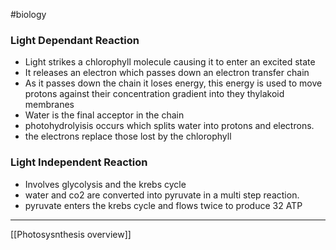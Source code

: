 #biology

### Light Dependant Reaction
- Light strikes a chlorophyll molecule causing it to enter an excited state
- It releases an electron which passes down an electron transfer chain
- As it passes down the chain it loses energy, this energy is used to move protons against their concentration gradient into they thylakoid membranes
- Water is the final acceptor in the chain
- photohydrolyisis occurs which splits water into protons and electrons.
- the electrons replace those lost by the chlorophyll

### Light Independent Reaction
- Involves glycolysis and the krebs cycle
- water and co2 are converted into pyruvate in a multi step reaction.
- pyruvate enters the krebs cycle and flows twice to produce 32 ATP

---
[[Photosysnthesis overview]]
